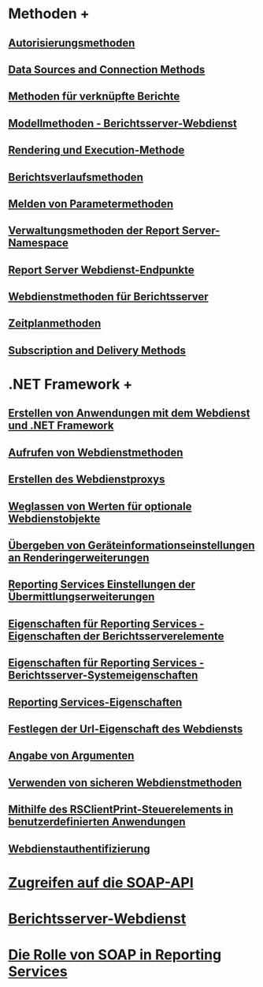 
# Methoden +
## [Autorisierungsmethoden](./methods/authorization-methods.md?toc=%2fsql%2freporting-services%2freport-server-web-service%2fmethods%2ftoc.json)
## [Data Sources and Connection Methods](./methods/data-sources-and-connection-methods.md?toc=%2fsql%2freporting-services%2freport-server-web-service%2fmethods%2ftoc.json)
## [Methoden für verknüpfte Berichte](./methods/linked-reports-methods.md?toc=%2fsql%2freporting-services%2freport-server-web-service%2fmethods%2ftoc.json)
## [Modellmethoden - Berichtsserver-Webdienst](./methods/model-methods-report-server-web-service.md?toc=%2fsql%2freporting-services%2freport-server-web-service%2fmethods%2ftoc.json)
## [Rendering und Execution-Methode](./methods/rendering-and-execution-methods.md?toc=%2fsql%2freporting-services%2freport-server-web-service%2fmethods%2ftoc.json)
## [Berichtsverlaufsmethoden](./methods/report-history-methods.md?toc=%2fsql%2freporting-services%2freport-server-web-service%2fmethods%2ftoc.json)
## [Melden von Parametermethoden](./methods/report-parameters-methods.md?toc=%2fsql%2freporting-services%2freport-server-web-service%2fmethods%2ftoc.json)
## [Verwaltungsmethoden der Report Server-Namespace](./methods/report-server-namespace-management-methods.md?toc=%2fsql%2freporting-services%2freport-server-web-service%2fmethods%2ftoc.json)
## [Report Server Webdienst-Endpunkte](./methods/report-server-web-service-endpoints.md?toc=%2fsql%2freporting-services%2freport-server-web-service%2fmethods%2ftoc.json)
## [Webdienstmethoden für Berichtsserver](./methods/report-server-web-service-methods.md?toc=%2fsql%2freporting-services%2freport-server-web-service%2fmethods%2ftoc.json)
## [Zeitplanmethoden](./methods/scheduling-methods.md?toc=%2fsql%2freporting-services%2freport-server-web-service%2fmethods%2ftoc.json)
## [Subscription and Delivery Methods](./methods/subscription-and-delivery-methods.md?toc=%2fsql%2freporting-services%2freport-server-web-service%2fmethods%2ftoc.json)


# .NET Framework +
## [Erstellen von Anwendungen mit dem Webdienst und .NET Framework](./net-framework/building-applications-using-the-web-service-and-the-net-framework.md?toc=%2fsql%2freporting-services%2freport-server-web-service%2fnet-framework%2ftoc.json)
## [Aufrufen von Webdienstmethoden](./net-framework/calling-web-service-methods.md?toc=%2fsql%2freporting-services%2freport-server-web-service%2fnet-framework%2ftoc.json)
## [Erstellen des Webdienstproxys](./net-framework/creating-the-web-service-proxy.md?toc=%2fsql%2freporting-services%2freport-server-web-service%2fnet-framework%2ftoc.json)
## [Weglassen von Werten für optionale Webdienstobjekte](./net-framework/omitting-values-for-optional-web-service-objects.md?toc=%2fsql%2freporting-services%2freport-server-web-service%2fnet-framework%2ftoc.json)
## [Übergeben von Geräteinformationseinstellungen an Renderingerweiterungen](./net-framework/passing-device-information-settings-to-rendering-extensions.md?toc=%2fsql%2freporting-services%2freport-server-web-service%2fnet-framework%2ftoc.json)
## [Reporting Services Einstellungen der Übermittlungserweiterungen](./net-framework/reporting-services-delivery-extension-settings.md?toc=%2fsql%2freporting-services%2freport-server-web-service%2fnet-framework%2ftoc.json)
## [Eigenschaften für Reporting Services - Eigenschaften der Berichtsserverelemente](./net-framework/reporting-services-properties-report-server-item-properties.md?toc=%2fsql%2freporting-services%2freport-server-web-service%2fnet-framework%2ftoc.json)
## [Eigenschaften für Reporting Services - Berichtsserver-Systemeigenschaften](./net-framework/reporting-services-properties-report-server-system-properties.md?toc=%2fsql%2freporting-services%2freport-server-web-service%2fnet-framework%2ftoc.json)
## [Reporting Services-Eigenschaften](./net-framework/reporting-services-properties.md?toc=%2fsql%2freporting-services%2freport-server-web-service%2fnet-framework%2ftoc.json)
## [Festlegen der Url-Eigenschaft des Webdiensts](./net-framework/setting-the-url-property-of-the-web-service.md?toc=%2fsql%2freporting-services%2freport-server-web-service%2fnet-framework%2ftoc.json)
## [Angabe von Argumenten](./net-framework/supplying-web-service-method-arguments.md?toc=%2fsql%2freporting-services%2freport-server-web-service%2fnet-framework%2ftoc.json)
## [Verwenden von sicheren Webdienstmethoden](./net-framework/using-secure-web-service-methods.md?toc=%2fsql%2freporting-services%2freport-server-web-service%2fnet-framework%2ftoc.json)
## [Mithilfe des RSClientPrint-Steuerelements in benutzerdefinierten Anwendungen](./net-framework/using-the-rsclientprint-control-in-custom-applications.md?toc=%2fsql%2freporting-services%2freport-server-web-service%2fnet-framework%2ftoc.json)
## [Webdienstauthentifizierung](./net-framework/web-service-authentication.md?toc=%2fsql%2freporting-services%2freport-server-web-service%2fnet-framework%2ftoc.json)


# [Zugreifen auf die SOAP-API](accessing-the-soap-api.md)
# [Berichtsserver-Webdienst](report-server-web-service.md)
# [Die Rolle von SOAP in Reporting Services](the-role-of-soap-in-reporting-services.md)
